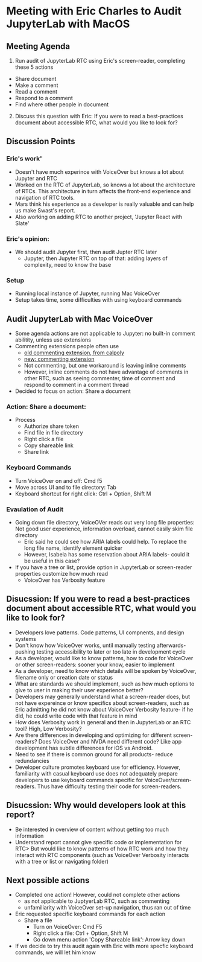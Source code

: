 # Meeting with Eric Charles to Audit JupyterLab with MacOS

## Meeting Agenda
1. Run audit of JupyterLab RTC using Eric's screen-reader, completing these 5 actions
- Share document
- Make a comment
- Read a comment
- Respond to a comment
- Find where other people in document
2. Discuss this question with Eric: If you were to read a best-practices document about accessible RTC, what would you like to look for?

## Discussion Points
### Eric's work'
- Doesn't have much experince with VoiceOver but knows a lot about Jupyter and RTC
- Worked on the RTC of JupyterLab, so knows a lot about the architecture of RTCs. This architecture in turn affects the front-end experience and navigation of RTC tools.
- Mars think his experience as a developer is really valuable and can help us make Swast's report.
- Also working on adding RTC to another project, 'Jupyter React with Slate'

### Eric's opinion:
- We should audit Jupyter first, then audit Jupter RTC later
  - Jupyter, then Jupyter RTC on top of that: adding layers of complexity, need to know the base

### Setup
- Running local instance of Jupyter, running Mac VoiceOver
- Setup takes time, some difficulties with using keyboard commands

## Audit JupyterLab with Mac VoiceOver
- Some agenda actions are not applicable to Jupyter: no built-in comment abilitity, unless use extensions
- Commenting extensions people often use
  - [old commenting extension, from calpoly](https://github.com/jupyterlab/jupyterlab-commenting)
  - [new: commenting extension](https://github.com/jupytercalpoly/jupyterlab-comments)
  - Not  commenting, but one workaround is leaving inline comments
  - However, inline comments do not have advantage of comments in other RTC, such as seeing commenter, time of comment and respond to comment in a comment thread
- Decided to focus on action: Share a document

### Action: Share a document:
- Process
  - Authorize share token
  - Find file in file directory
  - Right click a file
  - Copy shareable link
  - Share link

### Keyboard Commands
- Turn VoiceOver on and off: Cmd f5
- Move across UI and to file directory: Tab
- Keyboard shortcut for right click: Ctrl + Option, Shift M

### Evaulation of Audit
- Going down file directory, VoiceOVer reads out very long file properties: Not good user experience, information overload, cannot easily skim file directory
  - Eric said he could see how ARIA labels could help. To replace the long file name, identify element quicker
  - However, Isabela has some reservation about ARIA labels- could it be useful in this case?
- If you have a tree or list, provide option in JupyterLab or screen-reader properties customize how much read
  - VoiceOver has Verbosity feature

## Disucssion: If you were to read a best-practices document about accessible RTC, what would you like to look for?
- Developers love patterns. Code patterns, UI compnents, and design systems
- Don't know how VoiceOver works, until manually testing afterwards- pushing testing accessibility to later or too late in development cycle
- As a developer, would like to know patterns, how to code for VoiceOver or other screen-readers: sooner your know, easier to implement
- As a developer, need to know which details will be spoken by VoiceOver, filename only or creation date or status
- What are standards we should implement, such as how much options to give to user in making their user experience better? 
- Developers may generally understand what a screen-reader does, but not have expereince or know specifics about screen-readers, such as Eric admitting he did not know about VoiceOver Verbosity feature- if he did, he could write code with that feature in mind
- How does Verbosity work in general and then in JupyterLab or an RTC tool? High, Low Verbosity?
- Are there differences in developing and optimizing for different screen-readers? Does VoiceOver and NVDA need different code? Like app development has subtle differences for iOS vs Android.
- Need to see if there is common ground for all products- reduce redundancies
- Developer culture promotes keyboard use for efficiency. However, familiarity with casual keyboard use does not adequately prepare developers to use keyboard commands specific for VoiceOver/screen-readers. Thus have difficulty testing their code for screen-readers.

## Disucssion: Why would developers look at this report?
- Be interested in overview of content without getting too much information
- Understand report cannot give specific code or implementation for RTC> But would like to know patterns of how RTC work and how they interact with RTC components (such as VoiceOver Verbosity interacts with a tree or list or navigating folder)

## Next possible actions
- Completed one action! However, could not complete other actions
  - as not applicable to JuptyerLab RTC, such as commenting
  - unfamiliarity with VoiceOver set-up navigation, thus ran out of time
- Eric requested specific keyboard commands for each action
  - Share a file
    - Turn on VoiceOver: Cmd F5
    - Right click a file: Ctrl + Option, Shift M
    - Go down menu action 'Copy Shareable link': Arrow key down
- If we decide to try this audit again with Eric with more specfic keyboard commands, we will let him know